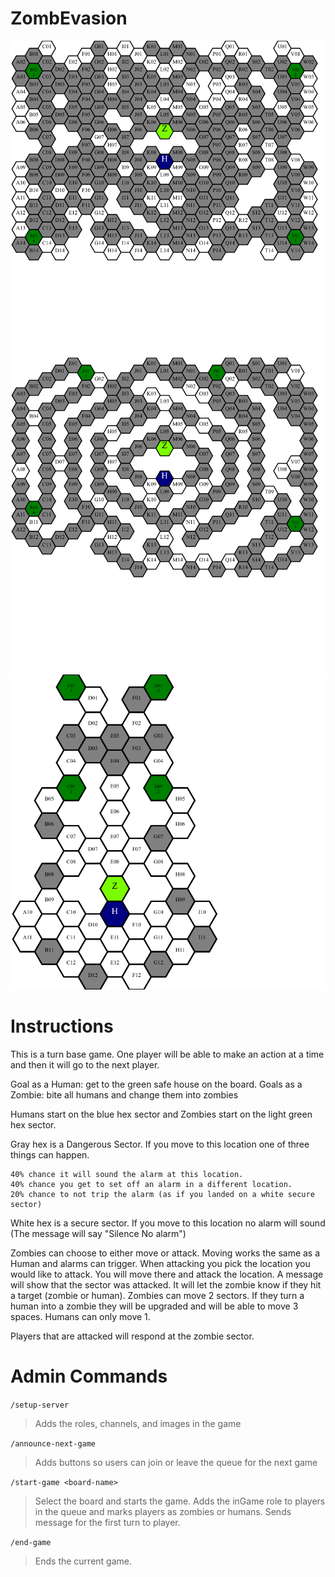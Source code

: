# ZombEvasion
![forestBoard](/forestBoard.png)
![hospitalBoard](/hospitalBoard.png)
![graveYardBoard](/graveYardBoard.png)


# Instructions
This is a turn base game. One player will be able to make an action at a time and then it will go to the next player.

Goal as a Human:
get to the green safe house on the board.
Goals as a Zombie: 
bite all humans and change them into zombies

Humans start on the blue hex sector and Zombies start on the light green hex sector.

Gray hex is a Dangerous Sector. If you move to this location one of three things can happen.

    40% chance it will sound the alarm at this location.
    40% chance you get to set off an alarm in a different location.
    20% chance to not trip the alarm (as if you landed on a white secure sector)

White hex is a secure sector. If you move to this location no alarm will sound (The message will say "Silence No alarm")

Zombies can choose to either move or attack. Moving works the same as a Human and alarms can trigger. When attacking you pick the location you would like to attack. You will move there and attack the location. A message will show that the sector was attacked. It will let the zombie know if they hit a target (zombie or human). Zombies can move 2 sectors. If they turn a human into a zombie they will be upgraded and will be able to move 3 spaces. Humans can only move 1.

Players that are attacked will respond at the zombie sector.



# Admin Commands

`/setup-server`
> Adds the roles, channels, and images in the game

`/announce-next-game`
> Adds buttons so users can join or leave the queue for the next game

`/start-game <board-name>`
> Select the board and starts the game. Adds the inGame role to players in the queue and marks players as zombies or humans. Sends message for the first turn to player.

`/end-game`
> Ends the current game.



